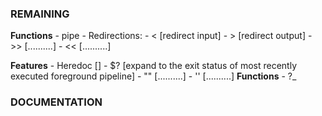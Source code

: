 




### REMAINING
**Functions**
	- pipe 
	- Redirections:
		- <						[redirect input]
		- >						[redirect output]
		- >>					[..........]
		- <<					[..........]

**Features**
	- Heredoc					[]
	- $?						[expand to the exit status of most recently executed foreground pipeline]
	- ""						[..........]
	- ''						[..........]
	**Functions**
		- ?_

### DOCUMENTATION






